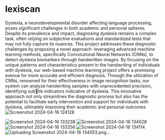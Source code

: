 # lexiscan
Dyslexia, a neurodevelopmental disorder affecting language processing, poses significant challenges in both academic and personal spheres. Despite its prevalence and impact, diagnosing
dyslexia remains a complex task, often relying on subjective evaluations and standardized tests that
may not fully capture its nuances. This project addresses these diagnostic challenges by proposing a novel approach: leveraging advanced machine learning methods, specifically Convolutional
Neural Networks (CNNs), to detect dyslexia biomarkers through handwritten images. By focusing
on the unique patterns and characteristics present in the handwriting of individuals with dyslexia,
our web-based machine learning project offers a promising avenue for more accurate and efficient
diagnosis. Through the utilization of CNNs, renowned for their effectiveness in image recognition
tasks, our system can analyze handwriting samples with unprecedented precision, identifying subtle indicators indicative of dyslexia. This innovative approach not only streamlines the diagnostic
process but also has the potential to facilitate early intervention and support for individuals with
dyslexia, ultimately improving their academic and personal outcomes
![Screenshot 2024-04-16 124128](https://github.com/abhishekzabi/lexiscan/assets/117814876/ed3afaf9-1be9-4cc0-9276-34145b8f02cb)

![Screenshot 2024-04-16 133238](https://github.com/abhishekzabi/lexiscan/assets/117814876/93b4bc5a-59a6-45b1-8a9a-480baa5dcb93)
![Screenshot 2024-04-16 134028](https://github.com/abhishekzabi/lexiscan/assets/117814876/6b30cf9f-1e8a-456d-a010-ea5cf9b62f3c)
![Screenshot 2024-04-16 133256](https://github.com/abhishekzabi/lexiscan/assets/117814876/81cc7b5c-f21b-4473-81c3-b544d3fa3fcf)
![Screenshot 2024-04-16 134114](https://github.com/user-attachments/assets/05629a8f-9362-4034-9bb6-4d75fddfc13e)
![Uploading Screenshot 2024-04-16 134053.png…]()
